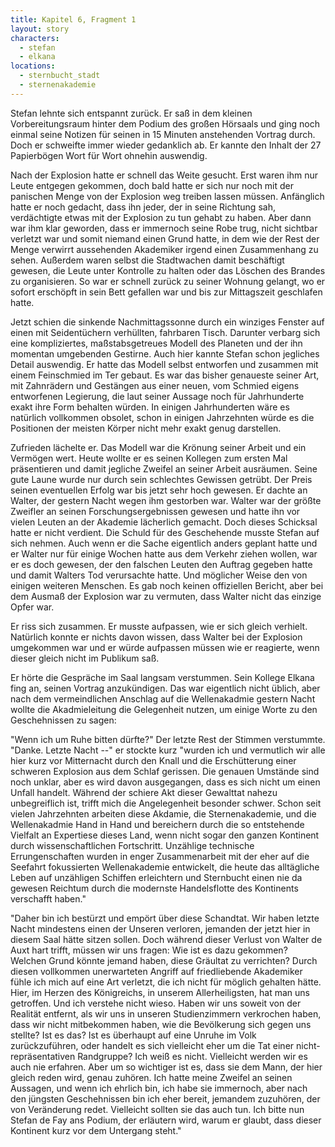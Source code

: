 ```yaml
---
title: Kapitel 6, Fragment 1
layout: story
characters:
  - stefan
  - elkana
locations:
  - sternbucht_stadt
  - sternenakademie
---
```

Stefan lehnte sich entspannt zurück. Er saß in dem kleinen Vorbereitungsraum hinter dem Podium des großen Hörsaals und ging noch einmal seine Notizen für seinen in 15 Minuten anstehenden Vortrag durch. Doch er schweifte immer wieder gedanklich ab. Er kannte den Inhalt der 27 Papierbögen Wort für Wort ohnehin auswendig.

Nach der Explosion hatte er schnell das Weite gesucht. Erst waren ihm nur Leute entgegen gekommen, doch bald hatte er sich nur noch mit der panischen Menge von der Explosion weg treiben lassen müssen. Anfänglich hatte er noch gedacht, dass ihn jeder, der in seine Richtung sah, verdächtigte etwas mit der Explosion zu tun gehabt zu haben. Aber dann war ihm klar geworden, dass er immernoch seine Robe trug, nicht sichtbar verletzt war und somit niemand einen Grund hatte, in dem wie der Rest der Menge verwirrt aussehenden Akademiker irgend einen Zusammenhang zu sehen. Außerdem waren selbst die Stadtwachen damit beschäftigt gewesen, die Leute unter Kontrolle zu halten oder das Löschen des Brandes zu organisieren. So war er schnell zurück zu seiner Wohnung gelangt, wo er sofort erschöpft in sein Bett gefallen war und bis zur Mittagszeit geschlafen hatte.

Jetzt schien die sinkende Nachmittagssonne durch ein winziges Fenster auf einen mit Seidentüchern verhüllten, fahrbaren Tisch. Darunter verbarg sich eine kompliziertes, maßstabsgetreues Modell des Planeten und der ihn momentan umgebenden Gestirne. Auch hier kannte Stefan schon jegliches Detail auswendig. Er hatte das Modell selbst entworfen und zusammen mit einem Feinschmied im Ter gebaut. Es war das bisher genaueste seiner Art, mit Zahnrädern und Gestängen aus einer neuen, vom Schmied eigens entworfenen Legierung, die laut seiner Aussage noch für Jahrhunderte exakt ihre Form behalten würden. In einigen Jahrhunderten wäre es natürlich vollkommen obsolet, schon in einigen Jahrzehnten würde es die Positionen der meisten Körper nicht mehr exakt genug darstellen.

Zufrieden lächelte er. Das Modell war die Krönung seiner Arbeit und ein Vermögen wert. Heute wollte er es seinen Kollegen zum ersten Mal präsentieren und damit jegliche Zweifel an seiner Arbeit ausräumen. Seine gute Laune wurde nur durch sein schlechtes Gewissen getrübt. Der Preis seinen eventuellen Erfolg war bis jetzt sehr hoch gewesen. Er dachte an Walter, der gestern Nacht wegen ihm gestorben war. Walter war der größte Zweifler an seinen Forschungsergebnissen gewesen und hatte ihn vor vielen Leuten an der Akademie lächerlich gemacht. Doch dieses Schicksal hatte er nicht verdient. Die Schuld für des Geschehende musste Stefan auf sich nehmen. Auch wenn er die Sache eigentlich anders geplant hatte und er Walter nur für einige Wochen hatte aus dem Verkehr ziehen wollen, war er es doch gewesen, der den falschen Leuten den Auftrag gegeben hatte und damit Walters Tod verursachte hatte. Und möglicher Weise den von einigen weiteren Menschen. Es gab noch keinen offiziellen Bericht, aber bei dem Ausmaß der Explosion war zu vermuten, dass Walter nicht das einzige Opfer war.

Er riss sich zusammen. Er musste aufpassen, wie er sich gleich verhielt. Natürlich konnte er nichts davon wissen, dass Walter bei der Explosion umgekommen war und er würde aufpassen müssen wie er reagierte, wenn dieser gleich nicht im Publikum saß.

Er hörte die Gespräche im Saal langsam verstummen. Sein Kollege Elkana fing an, seinen Vortrag anzukündigen. Das war eigentlich nicht üblich, aber nach dem vermeindlichen Anschlag auf die Wellenakadmie gestern Nacht wollte die Akadmieleitung die Gelegenheit nutzen, um einige Worte zu den Geschehnissen zu sagen:

"Wenn ich um Ruhe bitten dürfte?" Der letzte Rest der Stimmen verstummte. "Danke. Letzte Nacht --" er stockte kurz "wurden ich und vermutlich wir alle hier kurz vor Mitternacht durch den Knall und die Erschütterung einer schweren Explosion aus dem Schlaf gerissen. Die genauen Umstände sind noch unklar, aber es wird davon ausgegangen, dass es sich nicht um einen Unfall handelt. Während der schiere Akt dieser Gewalttat nahezu unbegreiflich ist, trifft mich die Angelegenheit besonder schwer. Schon seit vielen Jahrzehnten arbeiten diese Akdamie, die Sternenakademie, und die Wellenakadmie Hand in Hand und bereichern durch die so entstehende Vielfalt an Expertiese dieses Land, wenn nicht sogar den ganzen Kontinent durch wissenschaftlichen Fortschritt. Unzählige technische Errungenschaften wurden in enger Zusammenarbeit mit der eher auf die Seefahrt fokussierten Wellenakademie entwickelt, die heute das alltägliche Leben auf unzähligen Schiffen erleichtern und Sternbucht einen nie da gewesen Reichtum durch die modernste Handelsflotte des Kontinents verschafft haben."

"Daher bin ich bestürzt und empört über diese Schandtat. Wir haben letzte Nacht mindestens einen der Unseren verloren, jemanden der jetzt hier in diesem Saal hätte sitzen sollen. Doch während dieser Verlust von Walter de Auxt hart trifft, müssen wir uns fragen: Wie ist es dazu gekommen? Welchen Grund könnte jemand haben, diese Gräultat zu verrichten? Durch diesen vollkommen unerwarteten Angriff auf friedliebende Akademiker fühle ich mich auf eine Art verletzt, die ich nicht für möglich gehalten hätte. Hier, im Herzen des Königreichs, in unserem Allerheiligsten, hat man uns getroffen. Und ich verstehe nicht wieso. Haben wir uns soweit von der Realität entfernt, als wir uns in unseren Studienzimmern verkrochen haben, dass wir nicht mitbekommen haben, wie die Bevölkerung sich gegen uns stellte? Ist es das? Ist es überhaupt auf eine Unruhe im Volk zurückzuführen, oder handelt es sich vielleicht eher um die Tat einer nicht-repräsentativen Randgruppe? Ich weiß es nicht. Vielleicht werden wir es auch nie erfahren. Aber um so wichtiger ist es, dass sie dem Mann, der hier gleich reden wird, genau zuhören. Ich hatte meine Zweifel an seinen Aussagen, und wenn ich ehrlich bin, ich habe sie immernoch, aber nach den jüngsten Geschehnissen bin ich eher bereit, jemandem zuzuhören, der von Veränderung redet. Vielleicht sollten sie das auch tun. Ich bitte nun Stefan de Fay ans Podium, der erläutern wird, warum er glaubt, dass dieser Kontinent kurz vor dem Untergang steht."
